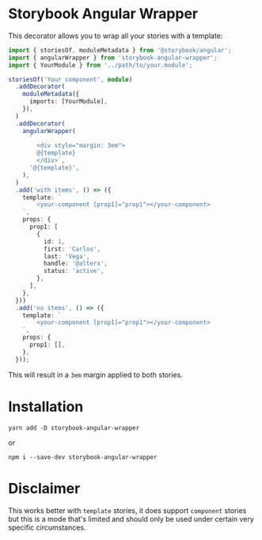 # Storybook Angular Wrapper

This decorator allows you to wrap all your stories with a template:

```typescript
import { storiesOf, moduleMetadata } from '@storybook/angular';
import { angularWrapper } from 'storybook-angular-wrapper';
import { YourModule } from '../path/to/your.module';

storiesOf('Your component', module)
  .addDecorator(
    moduleMetadata({
      imports: [YourModule],
    }),
  )
  .addDecorator(
    angularWrapper(
      `
        <div style="margin: 3em">
        @{template}
        </div>`,
      '@{template}',
    ),
  )
  .add('with items', () => ({
    template: `
        <your-component [prop1]="prop1"></your-component>
    `,
    props: {
      prop1: [
        {
          id: 1,
          first: 'Carlos',
          last: 'Vega',
          handle: '@alterx',
          status: 'active',
        },
      ],
    },
  }))
  .add('no items', () => ({
    template: `
        <your-component [prop1]="prop1"></your-component>
    `,
    props: {
      prop1: [],
    },
  }));
```

This will result in a `3em` margin applied to both stories.

# Installation

`yarn add -D storybook-angular-wrapper`

or

`npm i --save-dev storybook-angular-wrapper`

# Disclaimer

This works better with `template` stories, it does support `component` stories but this is a mode that's limited and should only be used under certain very specific circumstances.
